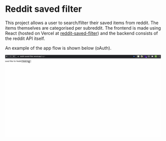 # Reddit saved filter

This project allows a user to search/filter their saved items from reddit. The items themselves are categorised per subreddit. 
The frontend is made using React (hosted on Vercel at [reddit-saved-filter](https://reddit-saved-filter.vercel.app/)) and the backend consists of the reddit API itself.

An example of the app flow is shown below (oAuth).

![App flow](/public/app-flow.gif)
